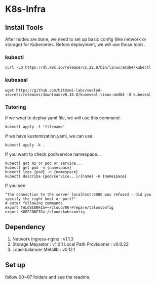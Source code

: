 # K8s-Infra
## Install Tools
After nodes are done, we need to set up basic config (like network or storage) for Kubernetes.
Before deployment, we will use those tools.
### kubectl
```
curl -LO https://dl.k8s.io/release/v1.22.8/bin/linux/amd64/kubectl
```
### kubeseal
```
wget https://github.com/bitnami-labs/sealed-secrets/releases/download/v0.16.0/kubeseal-linux-amd64 -O kubeseal
```
### Tutoring
if we wnat to deploy yaml file, we will use this command.
```
kubectl apply -f 'filename'
```
If we have kustomization.yaml, we can use
```
kubectl apply -k . 
```
If you want to check pod/service namespace...
```
kubectl get ns or pod or service...
kubectl get pod -n {namespace}
kubectl logs {pod} -n {namespace}
kubectl describe {pod/service...}/{name} -n {namespace}
```
If you see
```
"The connection to the server localhost:8080 was refused - did you specify the right host or port?"
# enter following commands
export TALOSCONFIG=~/cloud/00-Prepare/talosconfig
export KUBECONFIG=~/cloud/kubeconfig
```
## Dependency
1. Network
Ingress-nginx : v1.1.3
2. Storage
Mayastor : v1.0.1
Local Path Provisioner : v0.0.22
3. Load-balancer
Metallb : v0.12.1

## Set up
follow 00~07 folders and see the readme.

